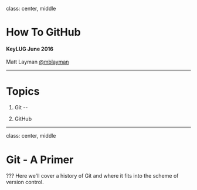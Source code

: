 class: center, middle

# How To GitHub

#### KeyLUG June 2016

Matt Layman [@mblayman](https://twitter.com/mblayman)

---

# Topics

1. Git
--

2. GitHub

---

class: center, middle

# Git - A Primer

???
Here we'll cover a history of Git
and where it fits into the scheme of version control.
